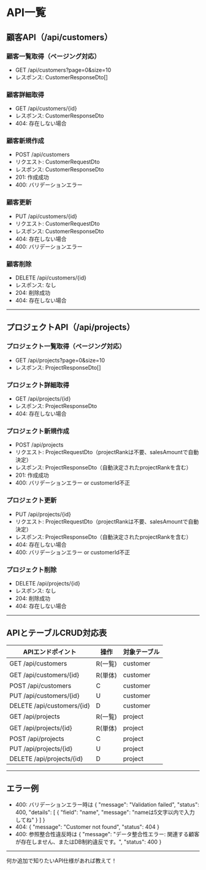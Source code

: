 # API一覧

## 顧客API（/api/customers）

### 顧客一覧取得（ページング対応）
- GET /api/customers?page=0&size=10
- レスポンス: CustomerResponseDto[]

### 顧客詳細取得
- GET /api/customers/{id}
- レスポンス: CustomerResponseDto
- 404: 存在しない場合

### 顧客新規作成
- POST /api/customers
- リクエスト: CustomerRequestDto
- レスポンス: CustomerResponseDto
- 201: 作成成功
- 400: バリデーションエラー

### 顧客更新
- PUT /api/customers/{id}
- リクエスト: CustomerRequestDto
- レスポンス: CustomerResponseDto
- 404: 存在しない場合
- 400: バリデーションエラー

### 顧客削除
- DELETE /api/customers/{id}
- レスポンス: なし
- 204: 削除成功
- 404: 存在しない場合

---

## プロジェクトAPI（/api/projects）

### プロジェクト一覧取得（ページング対応）
- GET /api/projects?page=0&size=10
- レスポンス: ProjectResponseDto[]

### プロジェクト詳細取得
- GET /api/projects/{id}
- レスポンス: ProjectResponseDto
- 404: 存在しない場合

### プロジェクト新規作成
- POST /api/projects
- リクエスト: ProjectRequestDto（projectRankは不要、salesAmountで自動決定）
- レスポンス: ProjectResponseDto（自動決定されたprojectRankを含む）
- 201: 作成成功
- 400: バリデーションエラー or customerId不正

### プロジェクト更新
- PUT /api/projects/{id}
- リクエスト: ProjectRequestDto（projectRankは不要、salesAmountで自動決定）
- レスポンス: ProjectResponseDto（自動決定されたprojectRankを含む）
- 404: 存在しない場合
- 400: バリデーションエラー or customerId不正

### プロジェクト削除
- DELETE /api/projects/{id}
- レスポンス: なし
- 204: 削除成功
- 404: 存在しない場合

---

## APIとテーブルCRUD対応表

| APIエンドポイント                | 操作   | 対象テーブル  |
|----------------------------------|--------|--------------|
| GET    /api/customers            | R(一覧) | customer     |
| GET    /api/customers/{id}       | R(単体) | customer     |
| POST   /api/customers            | C      | customer     |
| PUT    /api/customers/{id}       | U      | customer     |
| DELETE /api/customers/{id}       | D      | customer     |
| GET    /api/projects             | R(一覧) | project      |
| GET    /api/projects/{id}        | R(単体) | project      |
| POST   /api/projects             | C      | project      |
| PUT    /api/projects/{id}        | U      | project      |
| DELETE /api/projects/{id}        | D      | project      |

---

## エラー例
- 400: バリデーションエラー時は { "message": "Validation failed", "status": 400, "details": [ { "field": "name", "message": "nameは5文字以内で入力してね" } ] }
- 404: { "message": "Customer not found", "status": 404 }
- 400: 参照整合性違反時は { "message": "データ整合性エラー: 関連する顧客が存在しません、またはDB制約違反です。", "status": 400 }

---

何か追加で知りたいAPI仕様があれば教えて！
